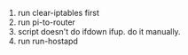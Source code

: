 1) run clear-iptables first
2) run pi-to-router
3) script doesn't do ifdown ifup. do it manually.
4) run run-hostapd
